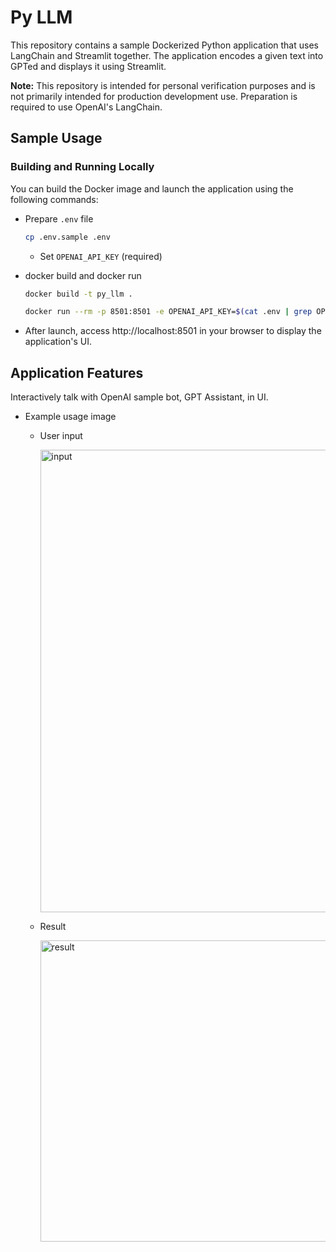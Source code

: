 # Py LLM

This repository contains a sample Dockerized Python application that uses LangChain and Streamlit together. The application encodes a given text into GPTed and displays it using Streamlit.

__Note:__ This repository is intended for personal verification purposes and is not primarily intended for production development use. Preparation is required to use OpenAI's LangChain.

## Sample Usage

### Building and Running Locally

You can build the Docker image and launch the application using the following commands:

- Prepare `.env` file

  ```sh
  cp .env.sample .env
  ```

  - Set `OPENAI_API_KEY` (required)

- docker build and docker run

  ```sh
  docker build -t py_llm .
  ```

  ```sh
  docker run --rm -p 8501:8501 -e OPENAI_API_KEY=$(cat .env | grep OPENAI_API_KEY | cut -d '=' -f2) py_llm
  ```

- After launch, access http://localhost:8501 in your browser to display the application's UI.

## Application Features

Interactively talk with OpenAI sample bot, GPT Assistant, in UI.

- Example usage image

  - User input

    <img width="740" alt="input" src="https://github.com/miolab/py_llm/assets/33124627/0c94b651-8d03-4aef-a7d3-62099eb3d2ac">

  - Result

    <img width="482" alt="result" src="https://github.com/miolab/py_llm/assets/33124627/f25a97ae-4c89-4d36-98e3-0824129da808">

